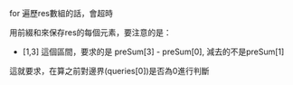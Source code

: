 for 遍歷res數組的話，會超時

用前綴和來保存res的每個元素，要注意的是：
* [1,3] 這個區間，要求的是 preSum[3] - preSum[0], 減去的不是preSum[1]

這就要求，在算之前對邊界(queries[0])是否為0進行判斷